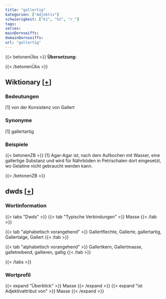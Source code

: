 ```yaml
---
title: "gallertig"
kategorien: ["Adjektiv"]
schwierigkeit: ["k1", "h2", "r_"]
tags:
series:
mainDornseiffs:
domainDornseiffs:
url: "gallertig"
---
```


{{< betonenÜbs >}}
**Übersetzung:**  
  
{{< /betonenÜbs >}}

## Wiktionary [[+](https://de.wiktionary.org/wiki/gallertig)]

### Bedeutungen
[1] von der Konsistenz von Gallert  

### Synonyme
[1] gallertartig  

### Beispiele
{{< betonenZB >}}
[1] Agar-Agar ist, nach dem Aufkochen mit Wasser, eine gallertige Substanz und wird für Nährböden in Petrischalen dort eingesetzt, wo Gelatine nicht gebraucht werden kann.  

{{< /betonenZB >}}


## dwds [[+](https://www.dwds.de/wb/gallertig)]

### Wortinformation
{{< tabs "Dwds" >}}
{{< tab "Typische Verbindungen" >}}
Masse
{{< /tab >}}

{{< tab "alphabetisch vorangehend" >}}
Gallertflechte, Gallerte, gallertartig, Gallertalge, Gallert
{{< /tab >}}

{{< tab "alphabetisch vorangehend" >}}
Gallertkern, Gallertmasse, galletreibend, gallieren, gallig
{{< /tab >}}

{{< /tabs >}}

### Wortprofil
{{< expand "Überblick" >}} Masse {{< /expand >}}
{{< expand "ist Adjektivattribut von" >}} Masse {{< /expand >}}

